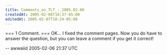 ```yaml
---
title: Comments_on_TLT_-_2005.02.06
createdAt: 2005-02-06T16:37-05:00
editedAt: 2005-02-07T10:24-05:00
---
```


=== 1 Comment. ===
OK... I fixed the comment pages. Now you do have to answer the question, but you can leave a comment if you get it correct!

-- awwaiid 2005-02-06 21:37 UTC

